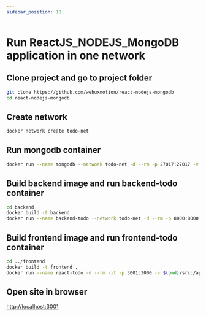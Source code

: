 ```yaml
---
sidebar_position: 10
---
```


# Run ReactJS_NODEJS_MongoDB application in one network

## Clone project and go to project folder
```bash
git clone https://github.com/webuxmotion/react-nodejs-mongodb
cd react-nodejs-mongodb
```

## Create network
```bash
docker network create todo-net
```

## Run mongodb container
```bash
docker run --name mongodb --network todo-net -d --rm -p 27017:27017 -v mongodb-data:/data/db mongo
```

## Build backend image and run backend-todo container
```bash
cd backend
docker build -t backend .
docker run --name backend-todo --network todo-net -d --rm -p 8000:8000 -v $(pwd)/src:/app/src backend
```

## Build frontend image and run frontend-todo container
```bash
cd ../frontend
docker build -t frontend .
docker run --name react-todo -d --rm -it -p 3001:3000 -v $(pwd)/src:/app/src frontend
```

## Open site in browser
[http://localhost:3001](http://localhost:3001)